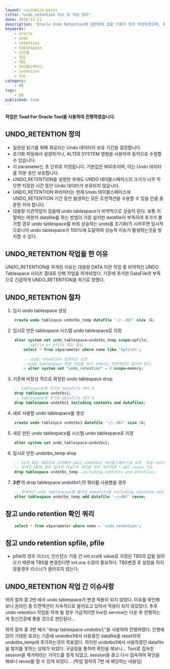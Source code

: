 ```yaml
---
layout: customize-posts
title: "undo_retention 이슈 및 작업 정리"
date: 2018-12-21
description: "Oracle Undo Retention에 관련하여 접할 기회가 있어 작성하였으며, 회사내에서 작업 간 이슈사항이 발생하여 추가 작업 하였습니다. 간단하게 절차식으로 구성하였으며 추가 궁금증은 구글검색이 필요합니다."
keywords:
    - oracle
    - undo
    - retention
    - tablespace
    - 오라클
    - 언도
    - TBS
    - 테이블스페이스
    - retention
    - 이슈
category:
    - DB
tags:
    - DB
published: true
---
```


#### 작업은 Toad For Oracle Tool을 사용하여 진행하였습니다.

## UNDO_RETENTION 정의
*   일관성 읽기를 위해 제공되는 Undo 데이타의 보유 기간을 결정합니다.
*   초기화 파일에서 설정하거나, ALTER SYSTEM 명령을 사용하여 동적으로 수정할 수 있습니다.
*   이 parameter는 초 단위로 지정됩니다. 기본값은 900초이며, 이는 Undo 데이타를 15분 동안 보유합니다.
*   UNDO_RETENTION을 설정한 후에도 UNDO 테이블스페이스의 크기가 너무 작으면 지정한 시간 동안 Undo 데이타가 보유되지 않습니다.
*   UNDO_RETENTION 파라미터는 현재 Undo 테이블스페이스에 UNDO_RETENTION 기간 동안 발생하는 모든 트랜잭션을 수용할 수 있을 만큼 충분한 커야 합니다.
*   대용량 이관작업이 있을때 undo tablespace가 비약적으로 상승이 된다.  보통 이럴때는 여분의 datafile를 하는 방법이 가장 쉽지만 datafile이 부족하여 추가가 불가할 경우 undo tablespace를 비워 상승하는 undo를 초기화(?) 시켜주면 임시적으로나마 undo tablespace가 100%에 도달하여 성능적 이슈가 발생하는것을  방지할 수 있다.

## UNDO_RETENTION 작업을 한 이유
UNDO_RETENTION을 하게된 이유는 대용량 DATA 이관 작업 중 비약적인 UNDO Tablespace 사이즈 증대로 인해 작업을 하게되었다.
기존에 추가한 DataFile의 부족으로 긴급하게 UNDO_RETENTION을 하기로 정했다.

## UNDO_RETENTION 절차

1. 임시 undo tablespace 생성
```sql
    create undo tablespce undotbs_temp datafile '~/~.dbf' size 1G;
```
2. 임시로 만든 tablespace 시스템 undo tablespace로 지정
```sql
    alter system set undo_tablespace=undotbs_temp scope=spfile;
        -- spfile or pfile 확인 필요
        select * from v$parameter where name like '%pfile%';
        
        -- undo_retention 임계시간 설정
        --undo tablespace 변경 지정을 하기 위해서는 트랜잭션이 없어야 한다.
        > alter system set "undo_retention" = 0 scope=memory; 
```
3. 기존에 비정상 적으로 확장된 undo tablespace drop
```sql
    -- tablespace에 추가된 datafile 제거 X
    drop tablespace undotbs1;
    -- tablespace에 추가된 datafile 제거 O
    drop tablespace undotbs1 including contents and datafiles;
```
4. 새로 사용할 undo tablespace를 생성
```sql
    create undo tablespce undotbs1 datafile '~/~.dbf' size 1G;
```
5. 새로 만든 undo tablespace를 시스템 undo tablespace로 지정
```sql
    alter system set undo_tablespace=undotbs1;
```
6. 임시로 만든 undotbs_temp drop
```sql
    -- os의 해당 계정으로 접색해서 imsi_undotbs1 테이블스페이스에 속판  파일 rm으로 삭제
    -- 온라인 DB의 경우 접속한 Tool의 세션을 모두 제거하면 *.dbf reuse 가능
    drop tablespace undotbs_temp--including contents and datafiles;
```
7. **_3번_** 의 drop tablespace undotbs1;의 쿼리를 사용했을 경우
```sql
    -- 부족하던 undo tablespace에 붙여둔 datafile를 including contents and datafiles를 하지 않았을때 아래 쿼리로 재사용 가능
    alter tablespace undotbs_temp add datafile '~/~dbf' reuse;
```
## 참고 undo retention 확인 쿼리
```sql
    select * from v$parameter where name = 'undo_retention';
```

## 참고 undo retention spfile, pfile
*   pfile의 경우 리스너, 인스턴스 기동 간 init.ora에 value로 지정된 TBS의 값을 읽어 오기 때문에 TBS를 변경한다면 init.ora 수정이 필요하다. TBS변경 후 설정을 하지 않을경우 리스너가 올라오지 않는다.

## UNDO_RETENTION 작업 간 이슈사항
위의 절차 중 2번 에서 undo tablespace가 변경 적용이 되지 않았다.
이유를 확인해 보니 온라인 중 트랜잭션이 지속적으로 들어오고 있어서 적용이 되지 않았었다.
추후 undo retention 작업을 하게 될 경우 가급적이면 live된 service는 다운 후 진행하는 게 정신건강에 좋을 것으로 판단된다...

위의 절차 중 3번 에서 "drop tablespace undotbs1;"을 사용하여 진행하였다.
진행에 있어 기대한 효과는 기존에 undotbs1에서 사용중인 datafile을 reset하여 undotbs_temp에 추가하는것이 목표였다.
하지만 undotbs1에서 사용하였던 datafile을 찾지를 못하는 상태가 되었다.
구글링을 통하여 확인을 해보니... Tool로 접속한 session을 제거하라는 가이드를 찾게 되었고, session을 끊고 다시 접속하여 확인을 해보니 reuse를 할 수 있게 되었다...
(작업 절차의 7번 에 해당하는 내용임)